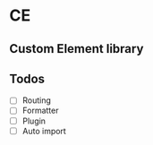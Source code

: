# CE
## Custom Element library

## Todos
- [ ] Routing
- [ ] Formatter
- [ ] Plugin
- [ ] Auto import
